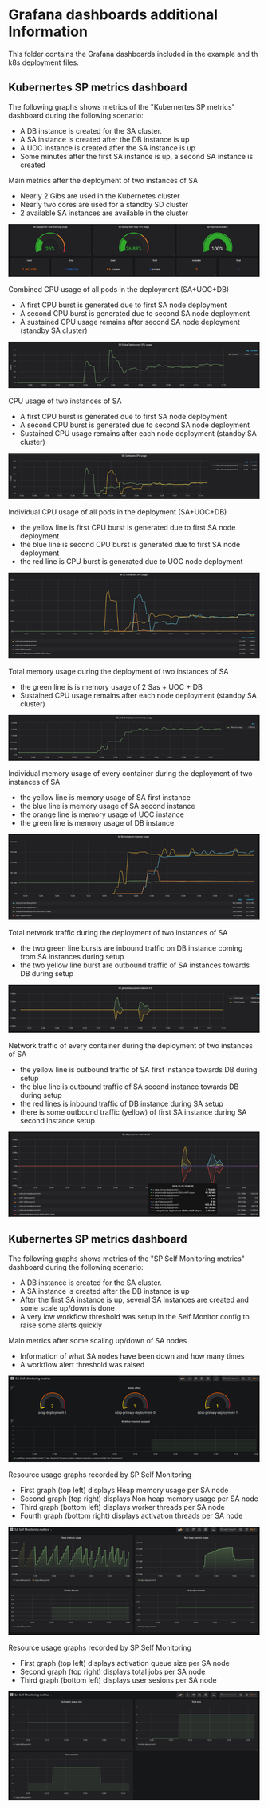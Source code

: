 # Grafana dashboards additional Information

This folder contains the Grafana dashboards included in the example and th k8s deployment files.


## Kubernertes SP metrics dashboard

The following graphs shows metrics of the "Kubernertes SP metrics" dashboard during the following scenario:

- A DB instance is created for the SA cluster.
- A SA instance is created after the DB instance is up 
- A UOC instance is created after the SA instance is up
- Some minutes after the first SA instance is up, a second SA instance is created  



Main metrics after the deployment of two instances of SA 
-	Nearly 2 Gibs are used in the Kubernetes cluster
-	Nearly two cores are used for a standby SD cluster
-	2 available SA instances are available in the cluster


  ![Import window](./images/image1.png)
  
Combined CPU usage of all pods in the deployment (SA+UOC+DB)
-	A first CPU burst is generated due to first SA node deployment
-	A second CPU burst is generated due to second SA node deployment
-	A sustained CPU usage remains after second SA node deployment (standby SA cluster)


  ![Import window](./images/image2.png)
  
CPU usage of two instances of SA 
-	A first CPU burst is generated due to first SA node deployment
-	A second CPU burst is generated due to second SA node deployment
-	Sustained CPU usage remains after each node deployment (standby SA cluster)


  ![Import window](./images/image3.png)    

Individual CPU usage of all pods in the deployment (SA+UOC+DB) 
-	the yellow line is first CPU burst is generated due to first SA node deployment
-	the blue line is second CPU burst is generated due to first SA node deployment
-	the red line is CPU burst is generated due to UOC node deployment 


  ![Import window](./images/image4.png)
  
Total memory usage during the deployment of two instances of SA 
-	the green  line is is memory usage of 2 Sas + UOC + DB
-	Sustained CPU usage remains after each node deployment (standby SA cluster)


  ![Import window](./images/image5.png)  


Individual memory usage of every container during the deployment of two instances of SA 
-	the yellow line is memory usage of SA first instance 
-	the blue line is memory usage of SA second instance
-	the orange line is memory usage of UOC instance
-	the green line is memory usage of DB instance




  ![Import window](./images/image6.png)
  
Total network traffic during the deployment of two instances of SA 
-	the two green line bursts are inbound traffic on DB instance coming from SA instances during setup
-	the two yellow line burst are outbound traffic of SA instances towards DB during setup


  ![Import window](./images/image7.png)  
  
Network traffic of every container during the deployment of two instances of SA  
-	the yellow line is outbound traffic of SA first instance towards DB during setup
-	the blue line is outbound traffic of SA second instance towards DB during setup
-	the red lines is inbound traffic of DB instance during SA setup
-	there is some outbound traffic (yellow)  of first SA instance during SA second instance setup


  ![Import window](./images/image8.png)    
  
  
## Kubernertes SP metrics dashboard

The following graphs shows metrics of the "SP Self Monitoring metrics" dashboard during the following scenario:

- A DB instance is created for the SA cluster.
- A SA instance is created after the DB instance is up 
- After the first SA instance is up, several SA instances are created and some scale up/down is done   
- A very low workflow threshold was setup in the Self Monitor config to raise some alerts quickly 


Main metrics after some scaling up/down of SA nodes 
-	Information of what SA nodes have been down and how many times 
-	A workflow alert threshold was raised 


  ![Import window](./images/image9.png)
  
Resource usage graphs recorded by SP Self Monitoring
-	First graph (top left) displays Heap memory usage per SA node 
-	Second graph (top right) displays Non heap memory usage per SA node
-	Third graph (bottom left) displays worker threads per SA node
-	Fourth graph (bottom right) displays activation threads per SA node


  ![Import window](./images/image10.png)  
  
Resource usage graphs recorded by SP Self Monitoring
-	First graph (top left) displays activation queue size per SA node 
-	Second graph (top right) displays total jobs per SA node
-	Third graph (bottom left) displays user sesions per SA node



  ![Import window](./images/image11.png)    